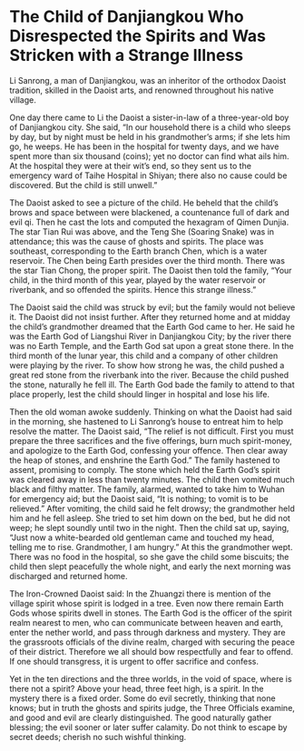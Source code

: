 # The Child of Danjiangkou Who Disrespected the Spirits and Was Stricken with a Strange Illness

Li Sanrong, a man of Danjiangkou, was an inheritor of the orthodox Daoist tradition, skilled in the Daoist arts, and renowned throughout his native village.

One day there came to Li the Daoist a sister-in-law of a three-year-old boy of Danjiangkou city. She said, “In our household there is a child who sleeps by day, but by night must be held in his grandmother’s arms; if she lets him go, he weeps. He has been in the hospital for twenty days, and we have spent more than six thousand (coins); yet no doctor can find what ails him. At the hospital they were at their wit’s end, so they sent us to the emergency ward of Taihe Hospital in Shiyan; there also no cause could be discovered. But the child is still unwell.”

The Daoist asked to see a picture of the child. He beheld that the child’s brows and space between were blackened, a countenance full of dark and evil qi. Then he cast the lots and computed the hexagram of Qimen Dunjia. The star Tian Rui was above, and the Teng She (Soaring Snake) was in attendance; this was the cause of ghosts and spirits. The place was southeast, corresponding to the Earth branch Chen, which is a water reservoir. The Chen being Earth presides over the third month. There was the star Tian Chong, the proper spirit. The Daoist then told the family, “Your child, in the third month of this year, played by the water reservoir or riverbank, and so offended the spirits. Hence this strange illness.”

The Daoist said the child was struck by evil; but the family would not believe it. The Daoist did not insist further. After they returned home and at midday the child’s grandmother dreamed that the Earth God came to her. He said he was the Earth God of Liangshui River in Danjiangkou City; by the river there was no Earth Temple, and the Earth God sat upon a great stone there. In the third month of the lunar year, this child and a company of other children were playing by the river. To show how strong he was, the child pushed a great red stone from the riverbank into the river. Because the child pushed the stone, naturally he fell ill. The Earth God bade the family to attend to that place properly, lest the child should linger in hospital and lose his life.

Then the old woman awoke suddenly. Thinking on what the Daoist had said in the morning, she hastened to Li Sanrong’s house to entreat him to help resolve the matter. The Daoist said, “The relief is not difficult. First you must prepare the three sacrifices and the five offerings, burn much spirit-money, and apologize to the Earth God, confessing your offence. Then clear away the heap of stones, and enshrine the Earth God.” The family hastened to assent, promising to comply. The stone which held the Earth God’s spirit was cleared away in less than twenty minutes. The child then vomited much black and filthy matter. The family, alarmed, wanted to take him to Wuhan for emergency aid; but the Daoist said, “It is nothing; to vomit is to be relieved.” After vomiting, the child said he felt drowsy; the grandmother held him and he fell asleep. She tried to set him down on the bed, but he did not weep; he slept soundly until two in the night. Then the child sat up, saying, “Just now a white-bearded old gentleman came and touched my head, telling me to rise. Grandmother, I am hungry.” At this the grandmother wept. There was no food in the hospital, so she gave the child some biscuits; the child then slept peacefully the whole night, and early the next morning was discharged and returned home.

The Iron-Crowned Daoist said: In the Zhuangzi there is mention of the village spirit whose spirit is lodged in a tree. Even now there remain Earth Gods whose spirits dwell in stones. The Earth God is the officer of the spirit realm nearest to men, who can communicate between heaven and earth, enter the nether world, and pass through darkness and mystery. They are the grassroots officials of the divine realm, charged with securing the peace of their district. Therefore we all should bow respectfully and fear to offend. If one should transgress, it is urgent to offer sacrifice and confess.

Yet in the ten directions and the three worlds, in the void of space, where is there not a spirit? Above your head, three feet high, is a spirit. In the mystery there is a fixed order. Some do evil secretly, thinking that none knows; but in truth the ghosts and spirits judge, the Three Officials examine, and good and evil are clearly distinguished. The good naturally gather blessing; the evil sooner or later suffer calamity. Do not think to escape by secret deeds; cherish no such wishful thinking.
